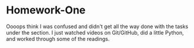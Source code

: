 # Homework-One
Oooops think I was confused and didn't get all the way done with the tasks under the section. I just watched videos on Git/GitHub, did a little Python, and worked through some of the readings. 
